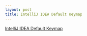 ```yaml
---
layout: post
title: IntelliJ IDEA Default Keymap
---
```


[IntelliJ IDEA Default Keymap](https://www.jetbrains.com/idea/docs/IntelliJIDEA_ReferenceCard.pdf)